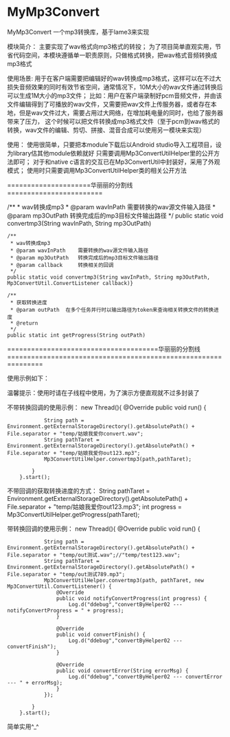 # MyMp3Convert
MyMp3Convert
一个mp3转换库，基于lame3来实现

模块简介：
主要实现了wav格式向mp3格式的转投；
为了项目简单直观实用，节省代码空间，本模块遵循单一职责原则，只做格式转换，把wav格式音频转换成mp3格式

使用场景:
 用于在客户端需要把编辑好的wav转换成mp3格式，这样可以在不过大损失音频效果的同时有效节省空间，通常情况下，10M大小的wav文件通过转换后可以生成1M大小的mp3文件；
 比如：用户在客户端录制好pcm音频文件，并由该文件编辑得到了可播放的wav文件，又需要把wav文件上传服务器，或者存在本地，但是wav文件过大，需要占用过大网络，在增加耗电量的同时，也给了服务器带来了压力，
这个时候可以把文件转换成mp3格式文件（至于pcm到wav格式的转换，wav文件的编辑、剪切、拼接、混音合成可以使用另一模块来实现）


 使用：
 使用很简单，只要把本module下载后以Android studio导入工程项目，设为library估其他module依赖就好
 只需要调用Mp3ConvertUtilHelper里的公开方法即可；
对于和native c语言的交互已在Mp3ConvertUtil中封装好，采用了外观模式；
使用时只需要调用Mp3ConvertUtilHelper类的相关公开方法

=====================华丽丽的分割线========================

   /**
     * wav转换成mp3
     * @param wavInPath    需要转换的wav源文件输入路径
     * @param mp3OutPath   转换完成后的mp3目标文件输出路径
     */
    public static void convertmp3(String wavInPath, String mp3OutPath)

    /**
     * wav转换成mp3
     * @param wavInPath    需要转换的wav源文件输入路径
     * @param mp3OutPath   转换完成后的mp3目标文件输出路径
     * @param callback     转换相关的回调
     */
    public static void convertmp3(String wavInPath, String mp3OutPath, Mp3ConvertUtil.ConvertListener callback)}

    /**
     * 获取转换进度
     * @param outPath  在多个任务并行时以输出路径为token来查询相关转换文件的转换进度
     * @return
     */
    public static int getProgress(String outPath)

 ======================================华丽丽的分割线===============================================================
 
使用示例如下：

温馨提示：使用时请在子线程中使用，为了演示方便直观就不过多封装了

不带转换回调的使用示例：
new Thread(){
            @Override
            public void run() {

                String path = Environment.getExternalStorageDirectory().getAbsolutePath() + File.separator + "temp/姑娘我爱你convert.wav";
                String pathTaret = Environment.getExternalStorageDirectory().getAbsolutePath() + File.separator + "temp/姑娘我爱你out123.mp3";
                Mp3ConvertUtilHelper.convertmp3(path,pathTaret);

            }
        }.start();
        
不带回调的获取转换进度的方式： 
String pathTaret = Environment.getExternalStorageDirectory().getAbsolutePath() + File.separator + "temp/姑娘我爱你out123.mp3";
int progress = Mp3ConvertUtilHelper.getProgress(pathTaret);

带转换回调的使用示例：
new Thread(){
            @Override
            public void run() {

                String path = Environment.getExternalStorageDirectory().getAbsolutePath() + File.separator + "temp/out测试.wav";//"temp/test123.wav";
                String pathTaret = Environment.getExternalStorageDirectory().getAbsolutePath() + File.separator + "temp/out测试789.mp3";
                Mp3ConvertUtilHelper.convertmp3(path, pathTaret, new Mp3ConvertUtil.ConvertListener() {
                    @Override
                    public void notifyConvertProgress(int progress) {
                        Log.d("ddebug","convertByHelper02 --- notifyConvertProgress = " + progress);
                    }

                    @Override
                    public void convertFinish() {
                        Log.d("ddebug","convertByHelper02 --- convertFinish");
                    }

                    @Override
                    public void convertError(String errorMsg) {
                        Log.d("ddebug","convertByHelper02 --- convertError --- " + errorMsg);
                    }
                });

            }
        }.start();

简单实用^_^

